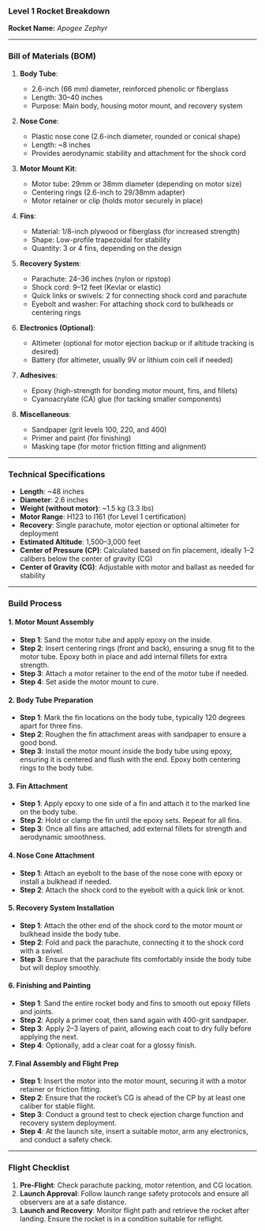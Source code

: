 ### Level 1 Rocket Breakdown

**Rocket Name:** *Apogee Zephyr*

---

### Bill of Materials (BOM)

1. **Body Tube**: 
   - 2.6-inch (66 mm) diameter, reinforced phenolic or fiberglass
   - Length: 30–40 inches
   - Purpose: Main body, housing motor mount, and recovery system
   
2. **Nose Cone**:
   - Plastic nose cone (2.6-inch diameter, rounded or conical shape)
   - Length: ~8 inches
   - Provides aerodynamic stability and attachment for the shock cord

3. **Motor Mount Kit**:
   - Motor tube: 29mm or 38mm diameter (depending on motor size)
   - Centering rings (2.6-inch to 29/38mm adapter)
   - Motor retainer or clip (holds motor securely in place)

4. **Fins**:
   - Material: 1/8-inch plywood or fiberglass (for increased strength)
   - Shape: Low-profile trapezoidal for stability
   - Quantity: 3 or 4 fins, depending on the design

5. **Recovery System**:
   - Parachute: 24–36 inches (nylon or ripstop)
   - Shock cord: 9–12 feet (Kevlar or elastic)
   - Quick links or swivels: 2 for connecting shock cord and parachute
   - Eyebolt and washer: For attaching shock cord to bulkheads or centering rings

6. **Electronics (Optional)**:
   - Altimeter (optional for motor ejection backup or if altitude tracking is desired)
   - Battery (for altimeter, usually 9V or lithium coin cell if needed)

7. **Adhesives**:
   - Epoxy (high-strength for bonding motor mount, fins, and fillets)
   - Cyanoacrylate (CA) glue (for tacking smaller components)

8. **Miscellaneous**:
   - Sandpaper (grit levels 100, 220, and 400)
   - Primer and paint (for finishing)
   - Masking tape (for motor friction fitting and alignment)

---

### Technical Specifications

- **Length**: ~48 inches
- **Diameter**: 2.6 inches
- **Weight (without motor)**: ~1.5 kg (3.3 lbs)
- **Motor Range**: H123 to I161 (for Level 1 certification)
- **Recovery**: Single parachute, motor ejection or optional altimeter for deployment
- **Estimated Altitude**: 1,500–3,000 feet
- **Center of Pressure (CP)**: Calculated based on fin placement, ideally 1–2 calibers below the center of gravity (CG)
- **Center of Gravity (CG)**: Adjustable with motor and ballast as needed for stability

---

### Build Process

#### 1. **Motor Mount Assembly**
   - **Step 1**: Sand the motor tube and apply epoxy on the inside.
   - **Step 2**: Insert centering rings (front and back), ensuring a snug fit to the motor tube. Epoxy both in place and add internal fillets for extra strength.
   - **Step 3**: Attach a motor retainer to the end of the motor tube if needed.
   - **Step 4**: Set aside the motor mount to cure.

#### 2. **Body Tube Preparation**
   - **Step 1**: Mark the fin locations on the body tube, typically 120 degrees apart for three fins.
   - **Step 2**: Roughen the fin attachment areas with sandpaper to ensure a good bond.
   - **Step 3**: Install the motor mount inside the body tube using epoxy, ensuring it is centered and flush with the end. Epoxy both centering rings to the body tube.

#### 3. **Fin Attachment**
   - **Step 1**: Apply epoxy to one side of a fin and attach it to the marked line on the body tube.
   - **Step 2**: Hold or clamp the fin until the epoxy sets. Repeat for all fins.
   - **Step 3**: Once all fins are attached, add external fillets for strength and aerodynamic smoothness.

#### 4. **Nose Cone Attachment**
   - **Step 1**: Attach an eyebolt to the base of the nose cone with epoxy or install a bulkhead if needed.
   - **Step 2**: Attach the shock cord to the eyebolt with a quick link or knot.

#### 5. **Recovery System Installation**
   - **Step 1**: Attach the other end of the shock cord to the motor mount or bulkhead inside the body tube.
   - **Step 2**: Fold and pack the parachute, connecting it to the shock cord with a swivel.
   - **Step 3**: Ensure that the parachute fits comfortably inside the body tube but will deploy smoothly.

#### 6. **Finishing and Painting**
   - **Step 1**: Sand the entire rocket body and fins to smooth out epoxy fillets and joints.
   - **Step 2**: Apply a primer coat, then sand again with 400-grit sandpaper.
   - **Step 3**: Apply 2–3 layers of paint, allowing each coat to dry fully before applying the next.
   - **Step 4**: Optionally, add a clear coat for a glossy finish.

#### 7. **Final Assembly and Flight Prep**
   - **Step 1**: Insert the motor into the motor mount, securing it with a motor retainer or friction fitting.
   - **Step 2**: Ensure that the rocket’s CG is ahead of the CP by at least one caliber for stable flight.
   - **Step 3**: Conduct a ground test to check ejection charge function and recovery system deployment.
   - **Step 4**: At the launch site, insert a suitable motor, arm any electronics, and conduct a safety check.

---

### Flight Checklist

1. **Pre-Flight**: Check parachute packing, motor retention, and CG location.
2. **Launch Approval**: Follow launch range safety protocols and ensure all observers are at a safe distance.
3. **Launch and Recovery**: Monitor flight path and retrieve the rocket after landing. Ensure the rocket is in a condition suitable for reflight.
